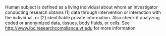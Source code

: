 Human subject is defined as a living individual about whom an investigator conducting research obtains (1) data through intervention or interaction with the individual, or (2) identifiable private information. Also check if analyzing coded or anonymized data, tissues, body fluids, or cells. See http://www.ibc.researchcompliance.vt.edu for more information
